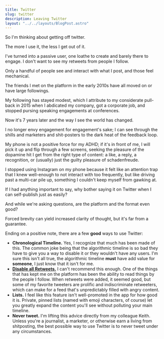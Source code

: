 ```yaml
---
title: Twitter
slug: twitter
description: Leaving Twitter
layout: "../../layouts/BlogPost.astro"
---
```


So I'm thinking about getting off twitter.

The more I use it, the less I get out of it. 

I've turned into a passive user, one loathe to create and barely there to engage. 
I don't want to see my retweets from people I follow. 

Only a handful of people see and interact with what I post, and those feel mechanical. 

The friends I met on the platform in the early 2010s have all moved on or have large followings. 

My following has stayed modest, which I attribute to my considerate pull-back in 2015 when I abdicated my company, got a corporate job, and stopped pursing speaking engagements at conferences.

Now it's 7 years later and the way I see the world has changed.

I no longer envy engagement for engagement's sake; I can see through the shills and marketers and shit-posters to the dark heat of the feedback loop.

My phone is not a positive force for my ADHD; if it's in front of me, I will pick it up and flip through a few screens, seeking the pleasure of the dopamine hit I get from the right type of content: a like, a reply, a recognition, or (usually) just the guilty pleasure of schadenfreude.

I stopped using Instagram on my phone because it felt like an attention trap that I knew well-enough to not interact with too frequently, but like driving past a multi-car pile up, something I couldn't keep myself from gawking at.

If I had anything important to say, why bother saying it on Twitter when I can self-publish just as easily?

And while we're asking questions, are the platform and the format even good?

Forced brevity can yield increased clarity of thought, but it's far from a guarantee.

Ending on a positive note, there are a few __good__ ways to use Twitter:
- **Chronological Timeline.** Yes, I recognize that much has been made of this. The common joke being that the algorithmic timeline is so bad they have to give you a way to disable it or they wouldn't have any users. I'm sure this isn't all true, the algorithmic timeline __must__ have add value for __someone__, I just know that it isn't for me. 
- **[Disable all Retweets.](https://glitch.com/~turn-off-retweets)** I can't recommend this enough. One of the things that has kept me on the platform has been the ability to read things by the people I follow. When retweets were added, it seemed good, but some of my favorite tweeters are prolific and indiscriminate retweeters, which can make for a feed that's unpredictably filled with angry content.
- **Lists.** I feel like this feature isn't well-promoted in the app for how good it is. Private, pinned lists (named with emoji characters, of course) let you greatly expand the content you'll see without polluting your main timeline.
- **Never tweet.** I'm lifting this advice directly from my colleague Keith. Unless you're a journalist, a marketer, or otherwise earn a living from shitposting, the best possible way to use Twitter is to never tweet under any circumstances.
